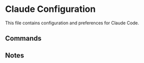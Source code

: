 # Claude Configuration

This file contains configuration and preferences for Claude Code.

## Commands

<!-- Add commonly used commands here -->

## Notes

<!-- Add project-specific notes and context here -->